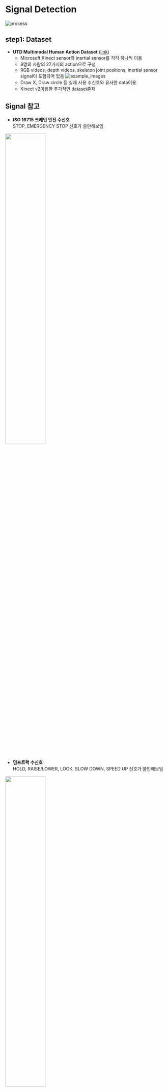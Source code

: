# Signal Detection

![process](https://user-images.githubusercontent.com/39910353/72503323-c75cbd80-387e-11ea-8772-48f7b3af9e96.PNG)

## step1: Dataset
* **UTD Multimodal Human Action Dataset** ([link](https://personal.utdallas.edu/~kehtar/UTD-MHAD.html))
  - Microsoft Kinect sensor와 inertial sensor를 각각 하나씩 이용
  - 8명의 사람의 27가지의 action으로 구성
  - RGB videos, depth videos, skeleton joint positions, inertial sensor signal이 포함되어 있음
  ![example_images](https://user-images.githubusercontent.com/52961246/67183193-dcf74e00-f41b-11e9-924e-9c66ff348eb9.png)
  - Draw X, Draw circle 등 실제 사용 수신호와 유사한 data이용 
  - Kinect v2이용한 추가적인 dataset존재


## Signal 참고
* **ISO 16715 크레인 안전 수신호**  
STOP, EMERGENCY STOP 신호가 쓸만해보임  
<img src="https://user-images.githubusercontent.com/54068348/67183194-dcf74e00-f41b-11e9-9a53-47ed2c752b0e.png" width="50%"/>

* **덤프트럭 수신호**  
HOLD, RAISE/LOWER, LOOK, SLOW DOWN, SPEED UP 신호가 쓸만해보임  
<img src="https://user-images.githubusercontent.com/54068348/67183625-e92fdb00-f41c-11e9-98fb-dfa06002cd64.png" width="50%"/>


## step2: model

* 모델 구축은 VideoPose3D,VNect 두가지 모델을 사용할 수 있고 각각 두개의 버전으로 Signal Detection Model을 구축해 볼 수 있다. 

### VideoPose3D model
* [VideoPose3D](https://github.com/facebookresearch/VideoPose3D)
* 동영상의 각 프레임으로 부터 2D 관절을 먼저 추출한 후 2D관절의 연속성에 따라 3D 관절을 추출해 내는 모델로 17개 관절을 추출한다.
* 2D 관절을 추출하고 3D 관절을 추출하는 2가지 과정을 거친다. 이때 2D 관절은 'Detectron'모델을 사용한다
* [Detectron](https://github.com/facebookresearch/Detectron)

* ffmpeg를 통한 .mp4로 변환
  -> detectron을 통한 2d keypoint추출(.npz) -> videopose3d를 통해 2d keypoint를 3d skeleton으로 변환
<img src="https://user-images.githubusercontent.com/52961246/68527903-c6b02400-032f-11ea-9384-bb9bbbc32d34.png" width="300"/>

* 수신호로 사용할 dataset을 videopose3d를 이용해서 skeleton을 추출하고 영상에 rendering
![a2_s8_t2_color_converted](https://user-images.githubusercontent.com/52961246/68527851-16422000-032f-11ea-9a1e-59fe3bb3e565.gif)

* 모델을 다운받은 후 본 깃 저장소의 [Detectron](https://github.com/kim-seoyoung/bestsafe/tree/master/pose_signal_detection/Detectron)폴더에 있는 코드와 [VideoPose3D](https://github.com/kim-seoyoung/bestsafe/tree/master/pose_signal_detection/VideoPose3D)폴더에 있는 코드를 쉘에 입력하여 실행하여주면된다.
(파일명 등등 세부사항은 각자에 맞게 수정 후 사용할 것)

### VNect model

* [VNect_pose_estimaion](https://github.com/kim-seoyoung/bestsafe/tree/master/pose_estimation)


## step3: Dataset 전처리

[2s-AGCN](https://github.com/lshiwjx/2s-AGCN) 모델을 참고하였다.  

### Data format transfer

dataset을 전처리 하기 위해 **data/mydata/npy**에 skeleton을 추출한 npy파일을 넣은 후 아래 명령어를 실행한다.

`python data_gen/my_gendata.py`

위의 명령어를 실행하면 **data/mydata/gen**에 결과물이 생성될 것이다. 이 결과물은 데이터를 트레이닝하기 위해 모델의 입력부분에 알맞게 수정한 데이터이다.

Ex) 데이터의 shape 변경 : (60, 17, 3) -> (3, 100, 17, 2)


### Interpolation

spline interpolation 기법을 이용하여 관절의 X,Y,Z 축의 데이터를 100 프레임으로 맞춰준다.
* [interpolation](https://docs.scipy.org/doc/scipy-0.14.0/reference/generated/scipy.interpolate.interp1d.html)



## step4: Classification

전처리가 끝나면, **config** 폴더 안에서 모델의 설정 파일인 yaml 파일을 확인한다.  
이 파일에는 weight decay, base learning rate, device 개수(GPU), batch size, epoch 등 모델을 튜닝할 수 있는 부분과 data path, label path와 같이 모델이 학습할 경로를 설정할 수 있는 부분이 있다.

설정이 끝나고 나면 모델을 학습시킨다.

`python main.py --config ./config/my_subject_train.yaml`

모델을 학습시켜서 weight가 새롭게 갱신이 되면 마찬가지로 test yaml 파일을 적절히 수정한다.

`python main.py --config ./config/my_subject_test.yaml`







